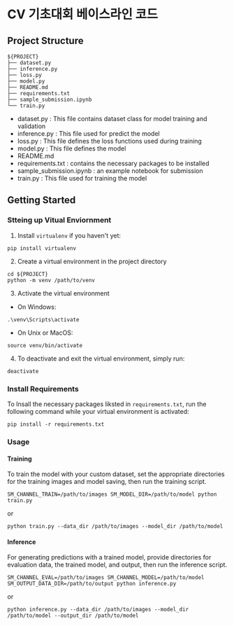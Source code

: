 # CV 기초대회 베이스라인 코드

## Project Structure

```
${PROJECT}
├── dataset.py
├── inference.py
├── loss.py
├── model.py
├── README.md
├── requirements.txt
├── sample_submission.ipynb
└── train.py
```

- dataset.py : This file contains dataset class for model training and validation
- inference.py : This file used for predict the model
- loss.py : This file defines the loss functions used during training
- model.py : This file defines the model
- README.md
- requirements.txt : contains the necessary packages to be installed
- sample_submission.ipynb : an example notebook for submission
- train.py : This file used for training the model

## Getting Started

### Stteing up Vitual Enviornment

1. Install `virtualenv` if you haven't yet:

```
pip install virtualenv
```

2. Create a virtual environment in the project directory

```
cd ${PROJECT}
python -m venv /path/to/venv
```

3. Activate the virtual environment

- On Windows:

```
.\venv\Scripts\activate
```

- On Unix or MacOS:

```
source venv/bin/activate
```

4. To deactivate and exit the virtual environment, simply run:

```
deactivate
```

### Install Requirements

To Insall the necessary packages liksted in `requirements.txt`, run the following command while your virtual environment is activated:


```
pip install -r requirements.txt
```

### Usage

#### Training

To train the model with your custom dataset, set the appropriate directories for the training images and model saving, then run the training script.

```
SM_CHANNEL_TRAIN=/path/to/images SM_MODEL_DIR=/path/to/model python train.py
```

or

```
python train.py --data_dir /path/to/images --model_dir /path/to/model
```

#### Inference

For generating predictions with a trained model, provide directories for evaluation data, the trained model, and output, then run the inference script.

```
SM_CHANNEL_EVAL=/path/to/images SM_CHANNEL_MODEL=/path/to/model SM_OUTPUT_DATA_DIR=/path/to/output python inference.py
```

or

```
python inference.py --data_dir /path/to/images --model_dir /path/to/model --output_dir /path/to/model
```
